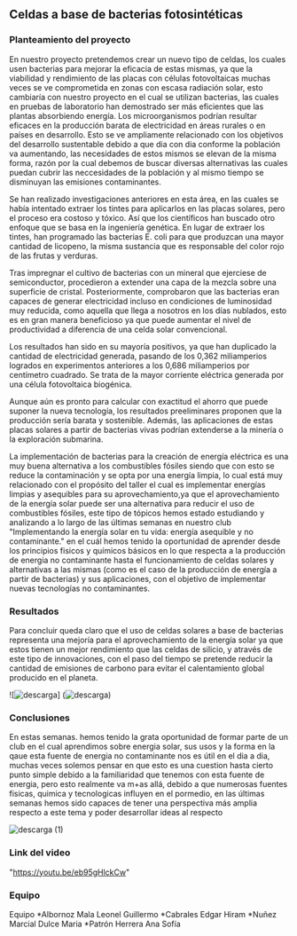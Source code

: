 ## Celdas a base de bacterias fotosintéticas

### Planteamiento del proyecto

En nuestro proyecto pretendemos crear un nuevo tipo de celdas, los cuales usen bacterias para mejorar la eficacia de estas mismas, ya que la viabilidad y rendimiento de las placas con células  fotovoltaicas muchas veces se ve comprometida en zonas  con escasa radiación solar, esto cambiaría con nuestro proyecto en el cual se utilizan bacterias, las cuales en pruebas de laboratorio han demostrado ser más eficientes que las plantas absorbiendo energía. Los microorganismos podrían resultar eficaces en la producción barata de electricidad en áreas rurales o en países en desarrollo. Esto se ve ampliamente relacionado con los objetivos del desarrollo sustentable debido a que dia con dia conforme la población va aumentando, las necesidades de estos mismos se elevan de la misma forma, razón por la cual debemos de buscar diversas alternativas las cuales puedan cubrir las neccesidades de la población y al mismo tiempo se disminuyan las emisiones contaminantes.

Se han realizado investigaciones anteriores en esta área, en las cuales se había intentado extraer los tintes para aplicarlos en las placas solares, pero el proceso era costoso y tóxico. Así que los científicos han buscado otro enfoque que se basa en la ingeniería genética. En lugar de extraer los tintes, han programado las bacterias E. coli para que produzcan una mayor cantidad de licopeno, la misma sustancia que es responsable del color rojo de las frutas y verduras.

Tras impregnar el cultivo de bacterias con un mineral que ejerciese de semiconductor, procedieron a extender una capa de la mezcla sobre una superficie de cristal. Posteriormente, comprobaron que las bacterias eran capaces de generar electricidad incluso en condiciones de luminosidad muy reducida, como aquella que llega a nosotros en los días nublados, esto es en gran manera beneficioso ya que puede aumentar el nivel de productividad a diferencia de una celda solar convencional.

Los resultados han sido en su mayoría positivos, ya que han duplicado la cantidad de electricidad generada, pasando de los 0,362 miliamperios logrados en experimentos anteriores a los 0,686 miliamperios por centímetro cuadrado. Se trata de la mayor corriente eléctrica generada por una célula fotovoltaica biogénica.

Aunque aún es pronto para calcular con exactitud el ahorro que puede suponer la nueva tecnología, los resultados preeliminares proponen que la producción sería barata y sostenible. Además, las aplicaciones de estas placas solares a partir de bacterias vivas podrían extenderse a la minería o la exploración submarina.

La implementación de bacterias para la creación de energía eléctrica es una muy buena alternativa a los combustibles fósiles siendo que con esto se reduce la contaminación y se opta por una energía limpia, lo cual está muy relacionado con el propósito del taller el cual es implementar energías limpias y asequibles para su aprovechamiento,ya que el aprovechamiento de la energía solar puede ser una alternativa para reducir el uso de combustibles fósiles, este tipo de tópicos hemos estado estudiando y analizando a lo largo de las últimas semanas en nuestro club "Implementando la energía solar en tu vida: energía asequible y no contaminante." en el cuál hemos tenido la oportunidad de aprender desde los principios fisicos y químicos básicos en lo que respecta a la producción de energia no contaminante hasta el funcionamiento de celdas solares y alternativas a las mismas (como es el caso de la producción de energía a partir de bacterias) y sus aplicaciones, con el objetivo de implementar nuevas tecnologías no contaminantes. 

 

### Resultados

Para concluir queda claro que el uso de celdas solares a base de bacterias representa una mejoría para el aprovechamiento de la energía solar ya que estos tienen un mejor rendimiento que las celdas de silicio, y através de este tipo de innovaciones, con el paso del tiempo se pretende reducir la cantidad de emisiones de carbono para evitar el calentamiento global producido en el planeta.


![![descarga](https://user-images.githubusercontent.com/89160224/130335810-e30fd694-d08f-4eb2-b061-56d65f20b25f.jpg)]
(![descarga](https://user-images.githubusercontent.com/89160224/130335770-9a87ea5d-bdd6-4284-9e8f-e014a0e53c12.jpg))


### Conclusiones
En estas semanas. hemos tenido la grata oportunidad de formar parte de un club en el cual aprendimos sobre energia solar, sus usos y la forma en la qaue esta fuente de energia no contaminante nos es útil en el dia a dia, muchas veces solemos pensar en que esto es una cuestion hasta cierto punto simple debido a la familiaridad que tenemos con esta fuente de energia, pero esto realmente va m+as allá, debido a que numerosas fuentes fisicas, quimica y tecnologicas influyen en el pormedio, en las últimas semanas hemos sido capaces de tener una perspectiva más amplia respecto a este tema y poder desarrollar ideas al respecto

![descarga (1)](https://user-images.githubusercontent.com/89160224/130335882-8c75493c-4fc8-4e6e-a3d3-1d3bd29215b6.jpg)


### Link del video

"https://youtu.be/eb95gHlckCw"

### Equipo
Equipo
*Albornoz Mala Leonel Guillermo
*Cabrales Edgar Hiram
*Nuñez Marcial Dulce Maria
*Patrón Herrera Ana Sofía
